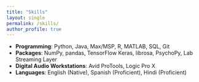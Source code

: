 ```yaml
---
title: "Skills"
layout: single
permalink: /skills/
author_profile: true
---
```


- **Programming**: Python, Java, Max/MSP, R, MATLAB, SQL, Git
- **Packages**: NumPy, pandas, TensorFlow Keras, librosa, PsychoPy, Lab Streaming Layer
- **Digital Audio Workstations**: Avid ProTools, Logic Pro X
- **Languages**: English (Native), Spanish (Proficient), Hindi (Proficient)